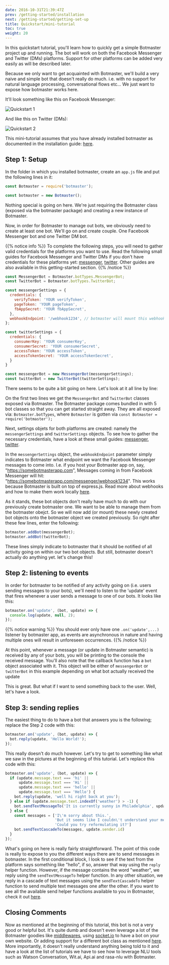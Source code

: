 ```yaml
---
date: 2016-10-31T21:39:47Z
prev: /getting-started/installation
next: /getting-started/getting-set-up
title: Quickstart/mini-tutorial
toc: true
weight: 20
---
```


In this quickstart tutorial, you'll learn how to quickly get a simple Botmaster project up and running.
The bot will work on both the Facebook Messenger and Twitter (DMs) platforms. Support for other platforms can be added
very easily as will be described later.

Because we only want to get acquainted with Botmaster, we'll build a very naive and simple bot that doesn't really do much. i.e. with no support for natural language processing, conversational flows etc... We just want to expose how botmaster works here.

It'll look something like this on Facebook Messenger:

![Quickstart 1](/images/quickstart_1.png?width=50%)

And like this on Twitter (DMs):

![Quickstart 2](/images/quickstart_2.png?width=50%)

This mini-tutorial assumes that you have already installed botmaster as documented in the installation guide: [here](/getting-started/installation).

## Step 1: Setup

In the folder in which you installed botmaster, create an `app.js` file and put the following lines in it:

```js
const Botmaster = require('botmaster');

const botmaster = new Botmaster();
```

Nothing special is going on here. We're just requiring the Botmaster class (exposed via the botmaster package) and creating a new instance of Botmaster.

Now, in order for Botmaster to manage out bots, we obviously need to create at least one bot. We'll go on and create couple. One Facebook Messenger bot and one Twitter DM bot.

{{% notice info %}}
To complete the following steps, you will need to gather valid credentials for the platforms you want to use. Read the following small guides for Facebook Messenger and Twitter DMs if you don't have credentials for these platforms yet:
[messenger](/getting-started/messenger-setup), [twitter](/getting-started/twitter-setup). Other guides are also available in this getting-started section.
{{% /notice %}}

```js
const MessengerBot = Botmaster.botTypes.MessengerBot;
const TwitterBot = Botmaster.botTypes.TwitterBot;

const messengerSettings = {
  credentials: {
    verifyToken: 'YOUR verifyToken',
    pageToken: 'YOUR pageToken',
    fbAppSecret: 'YOUR fbAppSecret',
  },
  webhookEndpoint: '/webhook1234', // botmaster will mount this webhook on https://Your_Domain_Name/messenger/webhook1234
};

const twitterSettings = {
  credentials: {
    consumerKey: 'YOUR consumerKey',
    consumerSecret: 'YOUR consumerSecret',
    accessToken: 'YOUR accessToken',
    accessTokenSecret: 'YOUR accessTokenSecret',
  }
}

const messengerBot = new MessengerBot(messengerSettings);
const twitterBot = new TwitterBot(twitterSettings);
```

There seems to be quite a bit going on here. Let's look at it all line by line:

On the first two lines we get the `MessengerBot` and `TwitterBot` classes exposed via Botmaster. The Botmaster package comes bundled in with 5 bot classes so that you can get started straight away. They are all exposed via: `Botmaster.botTypes`, where `Botmaster` is gotten via `const Botmaster = require('botmaster');`

Next, settings objets for both platforms are created: namely the `messengerSettings` and `twitterSettings` objects. To see how to gather the necessary credentials, have a look at these small guides: [messenger](/getting-started/messenger-setup), [twitter](/getting-started/twitter-setup).

In the `messengerSettings` object, the `webhookEndpoint` parameter simply indicates to Botmaster what endpoint we want the Facebook Messenger messages to come into. I.e. if you host your Botmaster app on, say, "https://somebotmasterapp.com", Messages coming in from Facebook Messenger will hit: "https://somebotmasterapp.com/messenger/webhook1234". This works because Botmaster is built on top of express.js. Read more about webhooks and how to make them work locally [here](/getting-started/webhooks).

As it stands, these bot objects don't really have much to do with our previously create botmaster one. We want to be able to manage them from the botmaster obejct. So we will now add (or mount) these newly created bot objects onto the botmaster object we created previously. So right after these few lines, enter the following:

```js
botmaster.addBot(messengerBot);
botmaster.addBot(twitterBot);
```

These lines simply indicate to botmaster that it should be notified of all activity going on within our two bot objects. But still, botmaster doesn't actually do anything yet. let's change this!

## Step 2: listening to events

In order for botmaster to be notified of any activity going on (i.e. users sending messages to your bots), we'll need to listen to the 'update' event that fires whenever a user sends a message to one of our bots. It looks like this:

```js
botmaster.on('update', (bot, update) => {
  console.log(update, null, 2);
});
```

{{% notice warning %}}
You should ever only have one `.on('update',...)` listener by botmaster app, as events are asynchronous in nature and having multiple ones will result in unforeseen occurrences.
{{% /notice %}}

At this point, whenever a message (or update in Botmaster semantic) is received by any of your bots, you will be printing to the console the received message. You'll also note that the callback function has a `bot` object associated with it. This object will be either of `messengerBot` or `twitterBot` in this example depending on what bot actually received the update

This is great. But what if I want to send something back to the user. Well, let's have a look.

## Step 3: sending replies

The easiest thing to do to have a bot that answers you is the following; replace the Step 2 code with this:

```js
botmaster.on('update', (bot, update) => {
  bot.reply(update, 'Hello World!');
});
```

This really doesn't do much however. Let's try to get to something like what we saw in the pictures at the beginning of this tutorial. Let's replace this code with this:

```js
botmaster.on('update', (bot, update) => {
  if (update.message.text === 'hi' ||
      update.message.text === 'Hi' ||
      update.message.text === 'hello' ||
      update.message.text === 'Hello') {
    bot.reply(update, 'well hi right back at you');
  } else if (update.message.text.indexOf('weather') > -1) {
    bot.sendTextMessageTo('It is currently sunny in Philadelphia', update.sender.id);
  } else {
    const messages = ['I\'m sorry about this.',
                      'But it seems like I couldn\'t understand your message.',
                      'Could you try reformulating it?']
    bot.sendTextCascadeTo(messages, update.sender.id)
  }
});
```

What's going on here is really fairly straightforward. The point of this code is really to expose to you the different ways there are to send messages in botmaster. In the first conditional block, I look to see if the text from the platform says something like "hello", if so, answer that way using the `reply` helper function. However, if the message contains the word "weather", we reply using the `sendTextMessageTo` helper function. In any other situation, we reply in a cascade of text messages using the `sendTextCascadeTo` helper function to send multiple text messages one after the other. If you want to see all the available send helper functions available to you in Botmaster, check it out [here](/working-with-botmaster/botmaster-basics/#outgoing-messages).

## Closing Comments

Now as mentioned at the beginning of this tutorial, this bot is not a very good or helpful bot. It's quite dumb and doesn't even leverage a lot of the Botmaster goodies like [middlewares](/working-with-botmaster/middleware), using [socket.io](/getting-started/socketio-setup) to have a bot on your own website. Or adding support for a different bot class as mentioned [here](/working-with-botmaster/writing-your-own-bot-class/). More importantly, it doesn't really understand anything being told to it and have a look at the list of tutorials we have to see how to leverage NLU tools such as Watson Conversation, Wit.ai, Api.ai and rasa-nlu with Botmaster.
